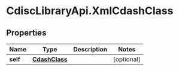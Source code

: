 # CdiscLibraryApi.XmlCdashClass

## Properties

Name | Type | Description | Notes
------------ | ------------- | ------------- | -------------
**self** | [**CdashClass**](CdashClass.md) |  | [optional] 


